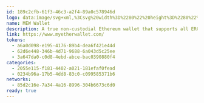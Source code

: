 ```yaml
---
id: 189c2cfb-61f3-46c3-a2f4-89a0c578946d
logo: data:image/svg+xml,%3Csvg%20width%3D%2280%22%20height%3D%2280%22%20viewBox%3D%220%200%2080%2080%22%20fill%3D%22none%22%20xmlns%3D%22http%3A%2F%2Fwww.w3.org%2F2000%2Fsvg%22%3E%0A%3Cpath%20d%3D%22M44.154%2049.3777C43.0381%2049.8333%2041.83%2050.0944%2040.5569%2050.0944C35.2045%2050.0944%2030.8652%2045.6444%2030.8652%2040.1556C30.8652%2039.75%2030.8976%2039.35%2030.941%2038.9556L21.1787%2037.3277C21.0616%2038.2134%2021.0018%2039.1061%2021%2040C21%2051.0444%2029.7329%2060%2040.5027%2060C44.2787%2060%2047.7999%2058.8944%2050.785%2056.9889L44.154%2049.3777ZM49.6744%2036.7667L36.7051%2039.7L59.4854%2044.5556C59.8158%2043.0944%2060%2041.5667%2060%2040C60%2028.9556%2051.2671%2020%2040.4973%2020C36.1742%2020%2032.187%2021.4444%2028.9528%2023.8833L35.6921%2031.5611C37.1678%2030.6756%2038.8471%2030.2096%2040.5569%2030.2111C44.75%2030.2111%2048.3255%2032.9444%2049.6744%2036.7667Z%22%20fill%3D%22%234BA4B1%22%2F%3E%0A%3Cg%20opacity%3D%220.6%22%20filter%3D%22url(%23filter0_f_209_2482)%22%3E%0A%3Cpath%20d%3D%22M50.154%2045.3777C49.0381%2045.8333%2047.83%2046.0944%2046.5569%2046.0944C41.2045%2046.0944%2036.8652%2041.6444%2036.8652%2036.1556C36.8652%2035.75%2036.8976%2035.35%2036.941%2034.9556L27.1787%2033.3277C27.0616%2034.2134%2027.0018%2035.1061%2027%2036C27%2047.0444%2035.7329%2056%2046.5027%2056C50.2787%2056%2053.7999%2054.8944%2056.785%2052.9889L50.154%2045.3777ZM55.6744%2032.7667L42.7051%2035.7L65.4854%2040.5556C65.8158%2039.0944%2066%2037.5667%2066%2036C66%2024.9556%2057.2671%2016%2046.4973%2016C42.1742%2016%2038.187%2017.4444%2034.9528%2019.8833L41.6921%2027.5611C43.1678%2026.6756%2044.8471%2026.2096%2046.5569%2026.2111C50.75%2026.2111%2054.3255%2028.9444%2055.6744%2032.7667Z%22%20fill%3D%22%234BA4B1%22%2F%3E%0A%3C%2Fg%3E%0A%3Cdefs%3E%0A%3Cfilter%20id%3D%22filter0_f_209_2482%22%20x%3D%2215%22%20y%3D%224%22%20width%3D%2263%22%20height%3D%2264%22%20filterUnits%3D%22userSpaceOnUse%22%20color-interpolation-filters%3D%22sRGB%22%3E%0A%3CfeFlood%20flood-opacity%3D%220%22%20result%3D%22BackgroundImageFix%22%2F%3E%0A%3CfeBlend%20mode%3D%22normal%22%20in%3D%22SourceGraphic%22%20in2%3D%22BackgroundImageFix%22%20result%3D%22shape%22%2F%3E%0A%3CfeGaussianBlur%20stdDeviation%3D%226%22%20result%3D%22effect1_foregroundBlur_209_2482%22%2F%3E%0A%3C%2Ffilter%3E%0A%3C%2Fdefs%3E%0A%3C%2Fsvg%3E%0A
name: MEW Wallet
description: A true non-custodial Ethereum wallet that supports all ERC-20 tokens.
link: https://www.myetherwallet.com/
tokens:
  - a6a0d098-e195-4176-89b4-dea6f421e44d
  - 62d6e448-346b-4d71-9688-6a043d5c25ee
  - 3a647da0-c0d8-4ebd-abce-bac0390880f4
categories:
  - 2055e115-f181-4402-a021-181efaf0fead
  - 0234b96a-17b5-4dd8-83c0-c099585371b6
networks:
  - 85d2c16e-7a34-4a16-8996-304b6673c6d0
ready: true
---
```

